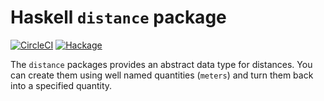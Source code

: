 # Haskell `distance` package

[![CircleCI](https://circleci.com/gh/agrafix/distance.svg?style=svg)](https://circleci.com/gh/agrafix/distance)
[![Hackage](https://img.shields.io/hackage/v/distance.svg)](http://hackage.haskell.org/package/distance)

The `distance` packages provides an abstract data type for distances. You can create them using well named quantities (`meters`) and
turn them back into a specified quantity.
